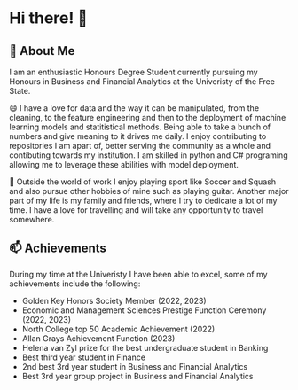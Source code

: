 # Hi there! 👋
## 👀 About Me  
I am an enthusiastic Honours Degree Student currently pursuing my Honours in Business and Financial Analytics at the Univeristy of the Free State. 

😄 I have a love for data and the way it can be manipulated, from the cleaning, to the feature engineering and then to the deployment of machine learning models and statitistical methods. Being able to take a bunch of numbers and give meaning to it drives me daily. I enjoy contributing to repositories I am apart of, better serving the community as a whole and contibuting towards my institution. I am skilled in python and C# programing allowing me to leverage these abilities with model deployment. 

🌱 Outside the world of work I enjoy playing sport like Soccer and Squash and also pursue other hobbies of mine such as playing guitar. Another major part of my life is my family and friends, where I try to dedicate a lot of my time. I have a love for travelling and will take any opportunity to travel somewhere. 

## 📫 Achievements 
During my time at the Univeristy I have been able to excel, some of my achievements include the following:

- Golden Key Honors Society Member (2022, 2023)
- Economic and Management Sciences Prestige Function Ceremony (2022, 2023)
- North College top 50 Academic Achievement (2022)
- Allan Grays Achievement Function (2023)
- Helena van Zyl prize for the best undergraduate student in Banking
- Best third year student in Finance
- 2nd best 3rd year student in Business and Financial Analytics
- Best 3rd year group project in Business and Financial Analytics
